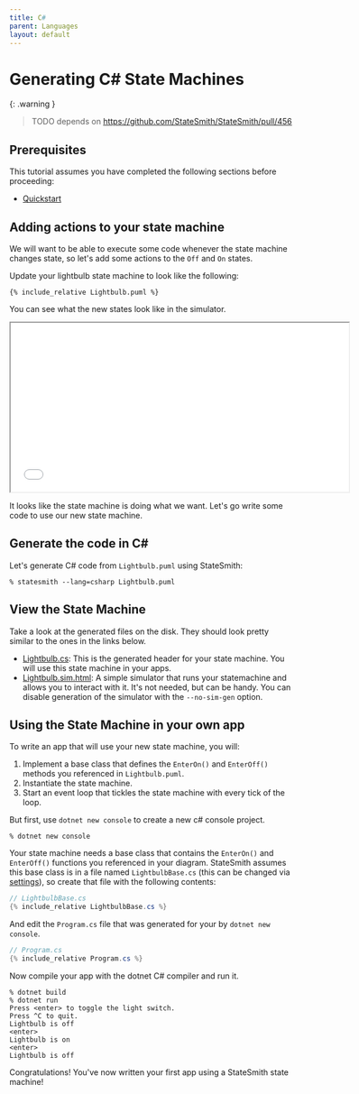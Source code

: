 ```yaml
---
title: C#
parent: Languages
layout: default
---
```


# Generating C# State Machines

{: .warning }
> TODO depends on https://github.com/StateSmith/StateSmith/pull/456


## Prerequisites

This tutorial assumes you have completed the following sections before proceeding:
* [Quickstart](/StateSmith/quickstart/)



## Adding actions to your state machine

We will want to be able to execute some code whenever the state machine changes state, so let's add some actions to the `Off` and `On` states.

Update your lightbulb state machine to look like the following:

```plantuml
{% include_relative Lightbulb.puml %}
```

You can see what the new states look like in the simulator.

<iframe height="300" width="600" src="gen/Lightbulb.sim.html"></iframe>


It looks like the state machine is doing what we want. Let's go write some code to use our new state machine.

## Generate the code in C#

Let's generate C# code from `Lightbulb.puml` using StateSmith:

```
% statesmith --lang=csharp Lightbulb.puml
```

## View the State Machine

Take a look at the generated files on the disk. They should look pretty similar to the ones in the links below.

* [Lightbulb.cs](gen/Lightbulb.cs): This is the generated header for your state machine. You will use this state machine in your apps.
* [Lightbulb.sim.html](gen/Lightbulb.sim.html): A simple simulator that runs your statemachine and allows you to interact with it. It's not needed, but can be handy. You can disable generation of the simulator with the `--no-sim-gen` option.


## Using the State Machine in your own app

To write an app that will use your new state machine, you will:

1. Implement a base class that defines the `EnterOn()` and `EnterOff()` methods you referenced in `Lightbulb.puml`.
2. Instantiate the state machine.
3. Start an event loop that tickles the state machine with every tick of the loop.

But first, use `dotnet new console` to create a new c# console project.

```
% dotnet new console
```

Your state machine needs a base class that contains the `EnterOn()` and `EnterOff()` functions you referenced in your diagram. StateSmith assumes this base class is in a file named `LightbulbBase.cs` (this can be changed via [settings](/advanced/settings.html)), so create that file with the following contents:

```c#
// LightbulbBase.cs
{% include_relative LightbulbBase.cs %}
```

And edit the `Program.cs` file that was generated for your by `dotnet new console`.

```c#
// Program.cs
{% include_relative Program.cs %}
```

Now compile your app with the dotnet C# compiler and run it.


```
% dotnet build
% dotnet run
Press <enter> to toggle the light switch.
Press ^C to quit.
Lightbulb is off
<enter>
Lightbulb is on
<enter>
Lightbulb is off
```

Congratulations! You've now written your first app using a StateSmith state machine!
